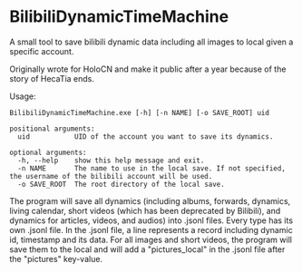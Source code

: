# BilibiliDynamicTimeMachine
A small tool to save bilibili dynamic data including all images to local given a specific account.

Originally wrote for HoloCN and make it public after a year because of the story of HecaTia ends.

Usage:
```
BilibiliDynamicTimeMachine.exe [-h] [-n NAME] [-o SAVE_ROOT] uid

positional arguments:
  uid           UID of the account you want to save its dynamics.

optional arguments:
  -h, --help    show this help message and exit.
  -n NAME       The name to use in the local save. If not specified, the username of the bilibili account will be used.
  -o SAVE_ROOT  The root directory of the local save.
```

The program will save all dynamics (including albums, forwards, dynamics, living calendar, short videos (which has been deprecated by Bilibili), and dynamics for articles, videos, and audios) into .jsonl files. Every type has its own .jsonl file. In the .jsonl file, a line represents a record including dynamic id, timestamp and its data. For all images and short videos, the program will save them to the local and will add a "pictures_local" in the .jsonl file after the "pictures" key-value.
